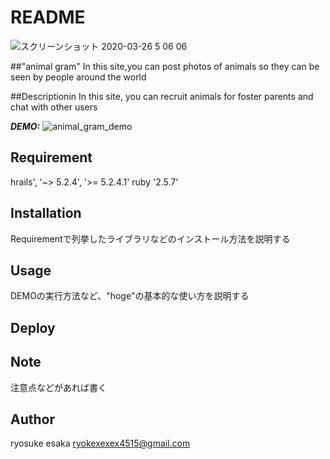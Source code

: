 # README
![スクリーンショット 2020-03-26 5 06 06](https://user-images.githubusercontent.com/58371270/77803759-42352680-70c1-11ea-9efa-8223c8be973c.png)


##"animal gram"
In this site,you can post photos of animals so they can be seen by people around the world  

##Descriptionin
In this site, you can recruit animals for foster parents and chat with other users

***DEMO:***
![animal_gram_demo](https://user-images.githubusercontent.com/58371270/77804058-0189dd00-70c2-11ea-8072-c6383acba5b7.gif)

## Requirement
 hrails', '~> 5.2.4', '>= 5.2.4.1'
 ruby '2.5.7'


## Installation
Requirementで列挙したライブラリなどのインストール方法を説明する


## Usage

DEMOの実行方法など、"hoge"の基本的な使い方を説明する

## Deploy


## Note

注意点などがあれば書く

## Author
ryosuke esaka
ryokexexex4515@gmail.com